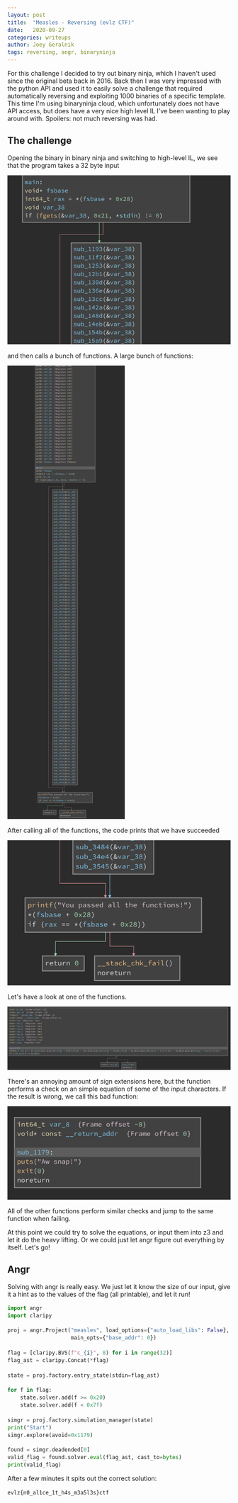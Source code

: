 ```yaml
---
layout: post
title:  "Measles - Reversing (evlz CTF)"
date:   2020-09-27
categories: writeups
author: Joey Geralnik
tags: reversing, angr, binaryninja
---
```

For this challenge I decided to try out binary ninja, which I haven't used since the original beta back in 2016. Back then I was very impressed with the python API and used it to easily solve a challenge that required automatically reversing and exploiting 1000 binaries of a specific template. This time I'm using binaryninja cloud, which unfortunately does not have API access, but does have a very nice high level IL I've been wanting to play around with. Spoilers: not much reversing was had.

## The challenge
Opening the binary in binary ninja and switching to high-level IL, we see that the program takes a 32 byte input 

![Start of the main function](/images/measles/start.png)

and then calls a bunch of functions. A large bunch of functions:

![large bunch of functions](/images/measles/main.png)

After calling all of the functions, the code prints that we have succeeded

![success](/images/measles/end.png)

Let's have a look at one of the functions.

![example func](/images/measles/example_func.png)

There's an annoying amount of sign extensions here, but the function performs a check on an simple equation of some of the input characters. If the result is wrong, we call this bad function:

![bad func](/images/measles/bad_func.png)

All of the other functions perform similar checks and jump to the same function when failing.

At this point we could try to solve the equations, or input them into z3 and let it do the heavy lifting. Or we could just let angr figure out everything by itself. Let's go!

## Angr
Solving with angr is really easy. We just let it know the size of our input, give it a hint as to the values of the flag (all printable), and let it run!

```python
import angr
import claripy

proj = angr.Project("measles", load_options={"auto_load_libs": False},
                    main_opts={"base_addr": 0})

flag = [claripy.BVS(f"c_{i}", 8) for i in range(32)]
flag_ast = claripy.Concat(*flag)

state = proj.factory.entry_state(stdin=flag_ast)

for f in flag:
    state.solver.add(f >= 0x20)
    state.solver.add(f < 0x7f)

simgr = proj.factory.simulation_manager(state)
print("Start")
simgr.explore(avoid=0x1179)

found = simgr.deadended[0]
valid_flag = found.solver.eval(flag_ast, cast_to=bytes)
print(valid_flag)
```

After a few minutes it spits out the correct solution:

`evlz{n0_al1ce_1t_h4s_m3a5l3s}ctf`
